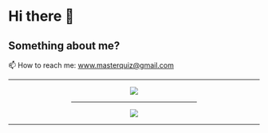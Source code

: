 # Hi there 👋

## Something about me?
📫 How to reach me: www.masterquiz@gmail.com

<hr>
<div align="center">
  <img src="https://github-readme-stats.vercel.app/api/top-langs/?username=Masterquiz&layout=compact&langs_count=10&theme=dracula&custom_title=Top Languages" />
  <hr align="center" width="50%">
  <img src="https://github-profile-trophy.vercel.app/?username=Masterquiz&theme=dracula&column=5&title=Joined2020,Commits,Issues,PullRequest,Repositories&margin-w=15" />
</div>
<hr>

<!--
**Masterquiz/masterquiz** is a ✨ _special_ ✨ repository because its `README.md` (this file) appears on your GitHub profile.

Here are some ideas to get you started:

- 🔭 I’m currently working on ...
- 🌱 I’m currently learning ...
- 👯 I’m looking to collaborate on ...
- 🤔 I’m looking for help with ...
- 💬 Ask me about ...
- 📫 How to reach me: ...
- 😄 Pronouns: ...
- ⚡ Fun fact: ...
-->
